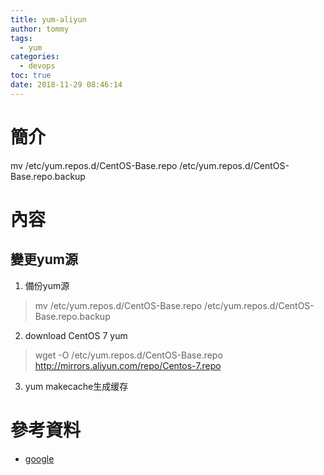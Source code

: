 ```yaml
---
title: yum-aliyun
author: tommy
tags:
  - yum
categories:
  - devops
toc: true
date: 2018-11-29 08:46:14
---
```


# 簡介

mv /etc/yum.repos.d/CentOS-Base.repo /etc/yum.repos.d/CentOS-Base.repo.backup

<!--more-->
# 內容

## 變更yum源
1. 備份yum源
> mv /etc/yum.repos.d/CentOS-Base.repo /etc/yum.repos.d/CentOS-Base.repo.backup

2. download CentOS 7 yum
> wget -O /etc/yum.repos.d/CentOS-Base.repo http://mirrors.aliyun.com/repo/Centos-7.repo


3. yum makecache生成缓存
> 

# 參考資料
- [google](http://www.google.com)

